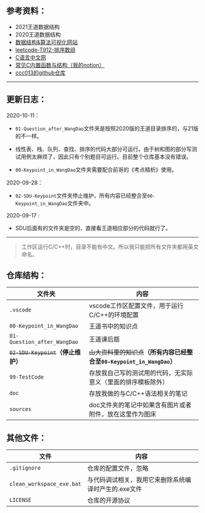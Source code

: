## 参考资料：

* 2021王道数据结构
* 2020王道数据结构
* [数据结构&算法可视化网站](https://www.cs.usfca.edu/~galles/visualization/Algorithms.html)
* [leetcode-T912-排序数组](https://leetcode-cn.com/problems/sort-an-array/)
* [C语言中文网](http://c.biancheng.net/c/)
* [常见C内置函数与结构（我的notion）](https://www.notion.so/ysl970629/C-f657c6f4cfee49fca4d5b1ae80d1b36f)
* [ccc013的github仓库](https://github.com/ccc013/DataStructe-Algorithms_Study)
---

## 更新日志：

2020-10-11：

* `01-Question_after_WangDao`文件夹是按照2020版的王道目录排序的，与21版的不一样。

* 线性表、栈、队列、查找、排序的代码大部分可运行。由于树和图的部分写测试用例太麻烦了，因此只有个别题目可运行。目前整个仓库基本没有错误。
* `00-Keypoint_in_WangDao`文件夹需要配合前哥的《考点精析》使用。

2020-09-28：

* `02-SDU-Keypoint`文件夹停止维护，所有内容已经整合至`00-Keypoint_in_WangDao`文件夹中。

2020-09-17 :

* SDU后面有的文件夹是空的，直接看王道相应部分的代码就行了。

---

> 工作区运行C/C++时，目录不能有中文。所以我只能把所有文件夹都用英文命名。

## 仓库结构：

| 文件夹                        | 内容                                                         |
| ----------------------------- | ------------------------------------------------------------ |
| `.vscode`                     | vscode工作区配置文件，用于运行C/C++的环境配置                |
| `00-Keypoint_in_WangDao`      | 王道书中的知识点                                             |
| `01-Question_after_WangDao`   | 王道课后题                                                   |
| <s>`02-SDU-Keypoint`</s>**（停止维护）** | <s>山大资料里的知识点</s>**（所有内容已经整合至`00-Keypoint_in_WangDao`）** |
| `99-TestCode`                 | 存放我自己写的测试用的代码，无实际意义（里面的排序模板除外） |
| `doc`                         | 存放我做的与C/C++语法相关的笔记                              |
| `sources`                     | doc文件夹的笔记中如果含有图片或者附件，放在这里作为图床      |

## 其他文件：

| 文件                      | 内容                                                 |
| ------------------------- | ---------------------------------------------------- |
| `.gitignore`              | 仓库的配置文件，忽略                                 |
| `clean_workspace_exe.bat` | 与代码调试相关，我用它来删除系统编译时产生的.exe文件 |
| `LICENSE`                 | 仓库的开源协议                                       |

